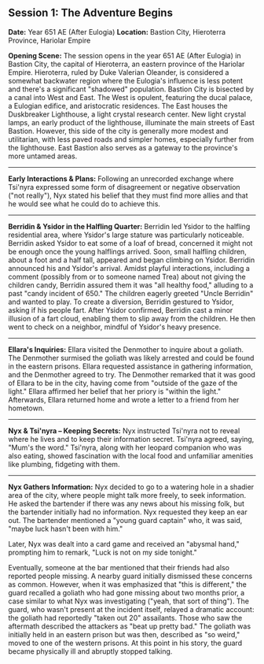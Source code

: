 ## Session 1: The Adventure Begins

**Date:** Year 651 AE (After Eulogia)
**Location:** Bastion City, Hieroterra Province, Hariolar Empire

**Opening Scene:**
The session opens in the year 651 AE (After Eulogia) in Bastion City, the capital of Hieroterra, an eastern province of the Hariolar Empire. Hieroterra, ruled by Duke Valerian Oleander, is considered a somewhat backwater region where the Eulogia's influence is less potent and there's a significant "shadowed" population. Bastion City is bisected by a canal into West and East. The West is opulent, featuring the ducal palace, a Eulogian edifice, and aristocratic residences. The East houses the Duskbreaker Lighthouse, a light crystal research center. New light crystal lamps, an early product of the lighthouse, illuminate the main streets of East Bastion. However, this side of the city is generally more modest and utilitarian, with less paved roads and simpler homes, especially further from the lighthouse. East Bastion also serves as a gateway to the province's more untamed areas.

---

**Early Interactions & Plans:**
Following an unrecorded exchange where Tsi'nyra expressed some form of disagreement or negative observation ("not really"), Nyx stated his belief that they must find more allies and that he would see what he could do to achieve this.

---

**Berridin & Ysidor in the Halfling Quarter:**
Berridin led Ysidor to the halfling residential area, where Ysidor's large stature was particularly noticeable. Berridin asked Ysidor to eat some of a loaf of bread, concerned it might not be enough once the young halflings arrived. Soon, small halfling children, about a foot and a half tall, appeared and began climbing on Ysidor. Berridin announced his and Ysidor's arrival. Amidst playful interactions, including a comment (possibly from or to someone named Trea) about not giving the children candy, Berridin assured them it was "all healthy food," alluding to a past "candy incident of 650." The children eagerly greeted "Uncle Berridin" and wanted to play. To create a diversion, Berridin gestured to Ysidor, asking if his people fart. After Ysidor confirmed, Berridin cast a minor illusion of a fart cloud, enabling them to slip away from the children. He then went to check on a neighbor, mindful of Ysidor's heavy presence.

---

**Ellara's Inquiries:**
Ellara visited the Denmother to inquire about a goliath. The Denmother surmised the goliath was likely arrested and could be found in the eastern prisons. Ellara requested assistance in gathering information, and the Denmother agreed to try. The Denmother remarked that it was good of Ellara to be in the city, having come from "outside of the gaze of the light." Ellara affirmed her belief that her priory is "within the light." Afterwards, Ellara returned home and wrote a letter to a friend from her hometown.

---

**Nyx & Tsi'nyra – Keeping Secrets:**
Nyx instructed Tsi'nyra not to reveal where he lives and to keep their information secret. Tsi'nyra agreed, saying, "Mum's the word." Tsi'nyra, along with her leopard companion who was also eating, showed fascination with the local food and unfamiliar amenities like plumbing, fidgeting with them.

---

**Nyx Gathers Information:**
Nyx decided to go to a watering hole in a shadier area of the city, where people might talk more freely, to seek information. He asked the bartender if there was any news about his missing folk, but the bartender initially had no information. Nyx requested they keep an ear out. The bartender mentioned a "young guard captain" who, it was said, "maybe luck hasn't been with him."

Later, Nyx was dealt into a card game and received an "abysmal hand," prompting him to remark, "Luck is not on my side tonight."

Eventually, someone at the bar mentioned that their friends had also reported people missing. A nearby guard initially dismissed these concerns as common. However, when it was emphasized that "this is different," the guard recalled a goliath who had gone missing about two months prior, a case similar to what Nyx was investigating ("yeah, that sort of thing"). The guard, who wasn't present at the incident itself, relayed a dramatic account: the goliath had reportedly "taken out 20" assailants. Those who saw the aftermath described the attackers as "beat up pretty bad." The goliath was initially held in an eastern prison but was then, described as "so weird," moved to one of the western prisons. At this point in his story, the guard became physically ill and abruptly stopped talking.
